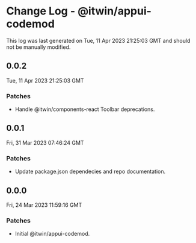 # Change Log - @itwin/appui-codemod

This log was last generated on Tue, 11 Apr 2023 21:25:03 GMT and should not be manually modified.

## 0.0.2
Tue, 11 Apr 2023 21:25:03 GMT

### Patches

- Handle @itwin/components-react Toolbar deprecations.

## 0.0.1
Fri, 31 Mar 2023 07:46:24 GMT

### Patches

- Update package.json dependecies and repo documentation.

## 0.0.0
Fri, 24 Mar 2023 11:59:16 GMT

### Patches

- Initial @itwin/appui-codemod.

